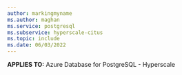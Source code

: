 ```yaml
---
author: markingmyname
ms.author: maghan
ms.service: postgresql
ms.subservice: hyperscale-citus
ms.topic: include
ms.date: 06/03/2022
---
```


**APPLIES TO:** Azure Database for PostgreSQL - Hyperscale
